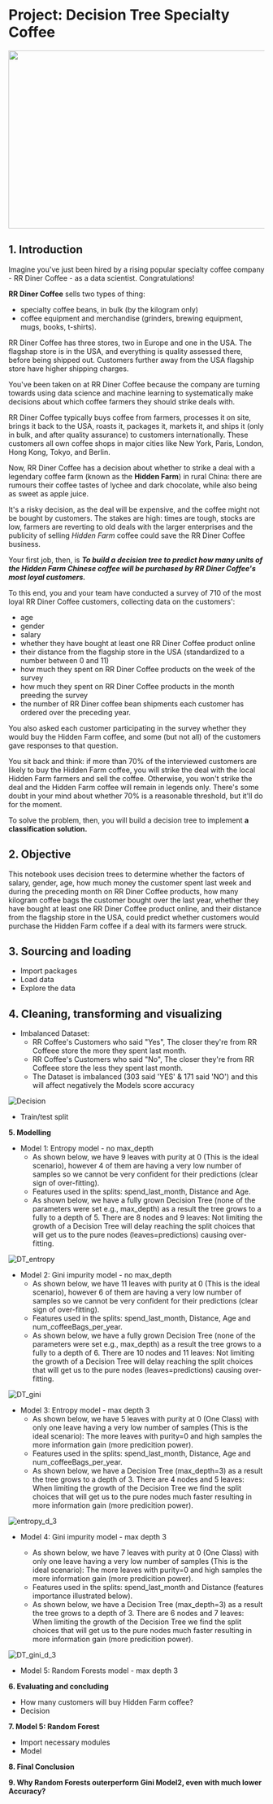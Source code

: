 # Project: Decision Tree Specialty Coffee

<p align="center">
  <img width="750" height="350" src="https://user-images.githubusercontent.com/67468718/105829430-37fde600-5f79-11eb-8604-257cb2988a07.JPG">
</p>

## 1. Introduction

Imagine you've just been hired by a rising popular specialty coffee company - RR Diner Coffee - as a data scientist. Congratulations!

**RR Diner Coffee** sells two types of thing:
- specialty coffee beans, in bulk (by the kilogram only) 
- coffee equipment and merchandise (grinders, brewing equipment, mugs, books, t-shirts).

RR Diner Coffee has three stores, two in Europe and one in the USA. The flagshap store is in the USA, and everything is quality assessed there, before being shipped out. Customers further away from the USA flagship store have higher shipping charges. 

You've been taken on at RR Diner Coffee because the company are turning towards using data science and machine learning to systematically make decisions about which coffee farmers they should strike deals with. 

RR Diner Coffee typically buys coffee from farmers, processes it on site, brings it back to the USA, roasts it, packages it, markets it, and ships it (only in bulk, and after quality assurance) to customers internationally. These customers all own coffee shops in major cities like New York, Paris, London, Hong Kong, Tokyo, and Berlin. 

Now, RR Diner Coffee has a decision about whether to strike a deal with a legendary coffee farm (known as the **Hidden Farm**) in rural China: there are rumours their coffee tastes of lychee and dark chocolate, while also being as sweet as apple juice. 

It's a risky decision, as the deal will be expensive, and the coffee might not be bought by customers. The stakes are high: times are tough, stocks are low, farmers are reverting to old deals with the larger enterprises and the publicity of selling *Hidden Farm* coffee could save the RR Diner Coffee business. 

Your first job, then, is ***To build a decision tree to predict how many units of the Hidden Farm Chinese coffee will be purchased by RR Diner Coffee's most loyal customers.*** 

To this end, you and your team have conducted a survey of 710 of the most loyal RR Diner Coffee customers, collecting data on the customers':
- age
- gender 
- salary 
- whether they have bought at least one RR Diner Coffee product online
- their distance from the flagship store in the USA (standardized to a number between 0 and 11) 
- how much they spent on RR Diner Coffee products on the week of the survey 
- how much they spent on RR Diner Coffee products in the month preeding the survey
- the number of RR Diner coffee bean shipments each customer has ordered over the preceding year. 

You also asked each customer participating in the survey whether they would buy the Hidden Farm coffee, and some (but not all) of the customers gave responses to that question. 

You sit back and think: if more than 70% of the interviewed customers are likely to buy the Hidden Farm coffee, you will strike the deal with the local Hidden Farm farmers and sell the coffee. Otherwise, you won't strike the deal and the Hidden Farm coffee will remain in legends only. There's some doubt in your mind about whether 70% is a reasonable threshold, but it'll do for the moment. 

To solve the problem, then, you will build a decision tree to implement **a classification solution.**


## 2. Objective

This notebook uses decision trees to determine whether the factors of salary, gender, age, how much money the customer spent last week and during the preceding month on RR Diner Coffee products, how many kilogram coffee bags the customer bought over the last year, whether they have bought at least one RR Diner Coffee product online, and their distance from the flagship store in the USA, could predict whether customers would purchase the Hidden Farm coffee if a deal with its farmers were struck. 

## 3. Sourcing and loading
- Import packages
- Load data
- Explore the data
 
## 4. Cleaning, transforming and visualizing
- Imbalanced Dataset:
  - RR Coffee's Customers who said "Yes", The closer they're from RR Coffeee store the more they spent last month.
  - RR Coffee's Customers who said "No", The closer they're from RR Coffeee store the less they spent last month.
  - The Dataset is imbalanced (303 said 'YES' & 171 said 'NO') and this will affect negatively the Models score accuracy

![Decision](https://user-images.githubusercontent.com/67468718/106380149-33647380-6365-11eb-911c-48f8b8a6e01c.JPG)

- Train/test split  
  
**5. Modelling** 
- Model 1: Entropy model - no max_depth
  - As shown below, we have 9 leaves with purity at 0 (This is the ideal scenario), however 4 of them are having a very low number of samples so we cannot be very confident for their predictions (clear sign of over-fitting).
  - Features used in the splits: spend_last_month, Distance and Age.
  - As shown below, we have a fully grown Decision Tree (none of the parameters were set e.g., max_depth) as a result the tree grows to a fully to a depth of 5. There are 8 nodes and 9 leaves: Not limiting the growth of a Decision Tree will delay reaching the split choices that will get us to the pure nodes (leaves=predictions) causing over-fitting.

![DT_entropy](https://user-images.githubusercontent.com/67468718/106380151-33fd0a00-6365-11eb-8069-18886dc9198b.png)

- Model 2: Gini impurity model - no max_depth
  - As shown below, we have 11 leaves with purity at 0 (This is the ideal scenario), however 6 of them are having a very low number of samples so we cannot be very confident for their predictions (clear sign of over-fitting).
  - Features used in the splits: spend_last_month, Distance, Age and num_coffeeBags_per_year.
  - As shown below, we have a fully grown Decision Tree (none of the parameters were set e.g., max_depth) as a result the tree grows to a fully to a depth of 6. There are 10 nodes and 11 leaves: Not limiting the growth of a Decision Tree will delay reaching the split choices that will get us to the pure nodes (leaves=predictions) causing over-fitting.
  
![DT_gini](https://user-images.githubusercontent.com/67468718/106380152-3495a080-6365-11eb-83d3-a7a323756049.png)

- Model 3: Entropy model - max depth 3
  - As shown below, we have 5 leaves with purity at 0 (One Class) with only one leave having a very low number of samples (This is the ideal scenario): The more leaves with purity=0 and high samples the more information gain (more predicition power).
  - Features used in the splits: spend_last_month, Distance, Age and num_coffeeBags_per_year.
  - As shown below, we have a Decision Tree (max_depth=3) as a result the tree grows to a depth of 3. There are 4 nodes and 5 leaves: When limiting the growth of the Decision Tree we find the split choices that will get us to the pure nodes much faster resulting in more information gain (more predicition power).

![entropy_d_3](https://user-images.githubusercontent.com/67468718/106380154-352e3700-6365-11eb-9b0b-677b3b21baed.png)

- Model 4: Gini impurity model - max depth 3

  - As shown below, we have 7 leaves with purity at 0 (One Class) with only one leave having a very low number of samples (This is the ideal scenario): The more leaves with purity=0 and high samples the more information gain (more predicition power).
  - Features used in the splits: spend_last_month and Distance (features importance illustrated below).
  - As shown below, we have a Decision Tree (max_depth=3) as a result the tree grows to a depth of 3. There are 6 nodes and 7 leaves: When limiting the growth of the Decision Tree we find the split choices that will get us to the pure nodes much faster resulting in more information gain (more predicition power).

![DT_gini_d_3](https://user-images.githubusercontent.com/67468718/106380153-3495a080-6365-11eb-8097-572b6d44b2e9.png)

- Model 5: Random Forests model - max depth 3

**6. Evaluating and concluding** 
- How many customers will buy Hidden Farm coffee?
- Decision

**7. Model 5: Random Forest** 
- Import necessary modules
- Model

**8. Final Conclusion** 

**9. Why Random Forests outerperform Gini Model2, even with much lower Accuracy?**
